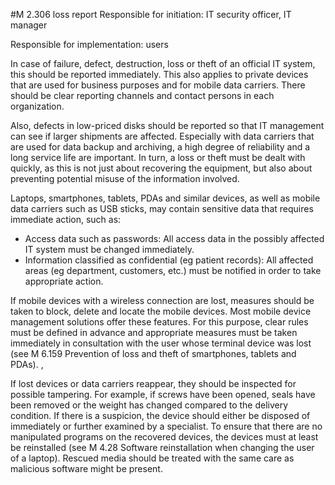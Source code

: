 #M 2.306 loss report
Responsible for initiation: IT security officer, IT manager

Responsible for implementation: users

In case of failure, defect, destruction, loss or theft of an official IT system, this should be reported immediately. This also applies to private devices that are used for business purposes and for mobile data carriers. There should be clear reporting channels and contact persons in each organization.

Also, defects in low-priced disks should be reported so that IT management can see if larger shipments are affected. Especially with data carriers that are used for data backup and archiving, a high degree of reliability and a long service life are important. In turn, a loss or theft must be dealt with quickly, as this is not just about recovering the equipment, but also about preventing potential misuse of the information involved.

Laptops, smartphones, tablets, PDAs and similar devices, as well as mobile data carriers such as USB sticks, may contain sensitive data that requires immediate action, such as:

* Access data such as passwords: All access data in the possibly affected IT system must be changed immediately.
* Information classified as confidential (eg patient records): All affected areas (eg department, customers, etc.) must be notified in order to take appropriate action.


If mobile devices with a wireless connection are lost, measures should be taken to block, delete and locate the mobile devices. Most mobile device management solutions offer these features. For this purpose, clear rules must be defined in advance and appropriate measures must be taken immediately in consultation with the user whose terminal device was lost (see M 6.159 Prevention of loss and theft of smartphones, tablets and PDAs). ,

If lost devices or data carriers reappear, they should be inspected for possible tampering. For example, if screws have been opened, seals have been removed or the weight has changed compared to the delivery condition. If there is a suspicion, the device should either be disposed of immediately or further examined by a specialist. To ensure that there are no manipulated programs on the recovered devices, the devices must at least be reinstalled (see M 4.28 Software reinstallation when changing the user of a laptop). Rescued media should be treated with the same care as malicious software might be present.



